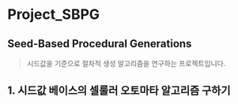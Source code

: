 # Project_SBPG
Seed-Based Procedural Generations
---

> 시드값을 기준으로 절차적 생성 알고리즘을 연구하는 프로젝트입니다.


## 1. 시드값 베이스의 셀룰러 오토마타 알고리즘 구하기

